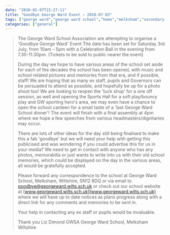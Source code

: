```yaml
---
date: "2010-02-07T15:27:11"
title: "Goodbye George Ward Event – 2010-07-03"
tags: ["george ward","george ward school","home","melksham","secondary school"]
categories: ["general"]
---
```


> The George Ward School Association are attempting to organise a 'Goodbye George Ward' Event
> The date has been set for Saturday 3rd July, from 10am – 5pm with a Celebration Ball in the evening from 7.30-11.30pm. (Tickets to be sold to public nearer the event)
>  <!--more-->
> During the day we hope to have various areas of the school set aside for each of the decades the school has been opened, with music and school related pictures and memories from that era, and if possible, staff! We are hoping that as many ex staff, pupils and Governors can be persuaded to attend as possible, and hopefully be up for a photo shoot too!
> We are looking to reopen the 'tuck shop' for a one off session, as well and opening the Sports Hall for a soft play/bouncy play and GW sporting hero's area, we may even have a chance to open the school canteen for a small taste of a 'last George Ward School dinner'! The event will finish with a final assembly at 4pm where we hope a few speeches from various headmasters/dignitaries may occur.
> 
> There are lots of other ideas for the day still being finalised to make this a fab 'goodbye' but we will need your help with getting this publicised and was wondering if you could advertise this for us in your media? We need to get in contact with anyone who has any photos, memorabilia or just wants to write into us with their old school memories, which could be displayed on the day in the various areas, all would be gratefully accepted.
> 
> Please forward any correspondence to the school at George Ward School, Melksham, Wiltshire, SN12 8DQ or via email to [goodbye@georgeward.wilts.sch.uk](goodbye@georgeward.wilts.sch.uk) or check out our school website at [www.georgeward.wilts.sch.uk](www.georgeward.wilts.sch.uk) where we will have up to date notices as plans progress along with a direct link for any comments and memories to be sent in.
> 
> Your help in contacting any ex staff or pupils would be invaluable.
> 
> Thank you
> Liz Dimond
> GWSA
> George Ward School,
> Melksham
> Wiltshire
